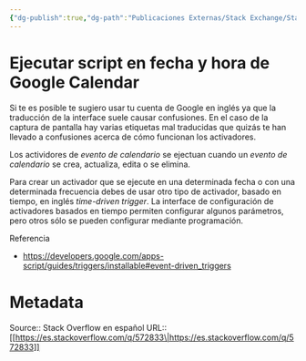 ```yaml
---
{"dg-publish":true,"dg-path":"Publicaciones Externas/Stack Exchange/Stack Overflow en español/es.stackoverflow.com-572833.md","permalink":"/publicaciones-externas/stack-exchange/stack-overflow-en-espanol/es-stackoverflow-com-572833/","title":"Ejecutar script en fecha y hora de Google Calendar","hide":true,"noteIcon":"default","created":"2024-04-03T12:49:10.507-06:00","updated":"2024-04-05T16:43:58.007-06:00"}
---
```


# Ejecutar script en fecha y hora de Google Calendar

Si te es posible te sugiero usar tu cuenta de Google en inglés ya que la traducción de la interface suele causar confusiones. En el caso de la captura de pantalla hay varias etiquetas mal traducidas que quizás te han llevado a confusiones acerca de cómo funcionan los activadores.

Los actividores de *evento de calendario* se ejectuan cuando un *evento de calendario* se crea, actualiza, edita o se elimina.

Para crear un activador que se ejecute en una determinada fecha o con una determinada frecuencia debes de usar otro tipo de activador, basado en tiempo, en inglés *time-driven trigger*. La interface de configuración de activadores basados en tiempo permiten configurar algunos parámetros, pero otros sólo se pueden configurar mediante programación.

Referencia

- https://developers.google.com/apps-script/guides/triggers/installable#event-driven_triggers


# Metadata
Source:: Stack Overflow en español
URL:: [[https://es.stackoverflow.com/q/572833\|https://es.stackoverflow.com/q/572833]]

